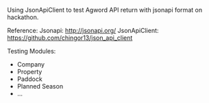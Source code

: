 Using JsonApiClient to test Agword API return with jsonapi format on hackathon.

Reference:
Jsonapi: http://jsonapi.org/
JsonApiClient: https://github.com/chingor13/json_api_client

Testing Modules:
- Company
- Property
- Paddock
- Planned Season
- ...